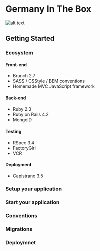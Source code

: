 # Germany In The Box

![alt text](https://www.germanyinthebox.com/images/logo-half.png "Germany In The Box")

## Getting Started

### Ecosystem

#### Front-end
- Brunch 2.7
- SASS / CSStyle / BEM conventions
- Homemade MVC JavaScript framework

#### Back-end
- Ruby 2.3
- Ruby on Rails 4.2
- MongoID

#### Testing
- RSpec 3.4
- FactoryGirl
- VCR

#### Deployment
- Capistrano 3.5

### Setup your application

### Start your application

### Conventions

### Migrations

### Deploymnet
